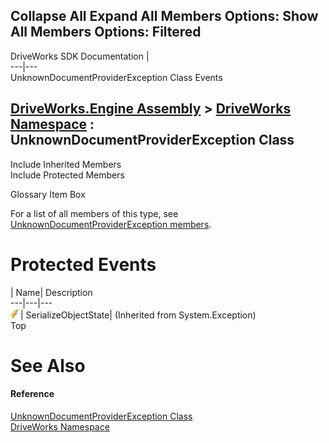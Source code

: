        

 Collapse All Expand All  Members Options: Show All  Members Options: Filtered   
---  
DriveWorks SDK Documentation  |   
---|---  
UnknownDocumentProviderException Class Events   
  
[DriveWorks.Engine Assembly](topic2156.md) > [DriveWorks Namespace](topic2159.md) : UnknownDocumentProviderException Class  
---  
  
Include Inherited Members    
Include Protected Members    


Glossary Item Box

For a list of all members of this type, see [UnknownDocumentProviderException members](topic5773.md).

# Protected Events

| Name| Description  
---|---|---  
![Protected Event](dotnetimages/protectedEvent.gif)| SerializeObjectState|  (Inherited from System.Exception)  
Top

# See Also

#### Reference

[UnknownDocumentProviderException Class](topic5772.md)   
[DriveWorks Namespace](topic2159.md)


